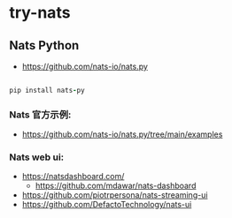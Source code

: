 # try-nats

## Nats Python

- https://github.com/nats-io/nats.py

```ruby

pip install nats-py

```

### Nats 官方示例:

- https://github.com/nats-io/nats.py/tree/main/examples

### Nats web ui:

- https://natsdashboard.com/
  - https://github.com/mdawar/nats-dashboard
- https://github.com/piotrpersona/nats-streaming-ui
- https://github.com/DefactoTechnology/nats-ui
